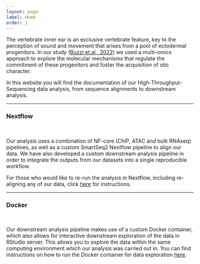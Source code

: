 ```yaml
---
layout: page
label: Home
order: 1
---
```


The vertebrate inner ear is an exclusive vertebrate feature, key to the perception of sound and movement that arises from a pool of ectodermal progenitors. In our study ([Buzzi et.al., 2022](https://doi.org/10.1073/pnas.2118938119)) we used a multi-omics approach to explore the molecular mechanisms that regulate the commitment of these progenitors and foster the acquisition of otic character.

In this website you will find the documentation of our High-Throughput-Sequencing data analysis, from sequence alignments to downstream analysis.

---

### Nextflow

</br>

Our analysis uses a combination of NF-core (ChIP, ATAC and bulk RNAseq) pipelines, as well as a custom SmartSeq2 Nextflow pipeline to align our data. We have also developed a custom downstream analysis pipeline in order to integrate the outputs from our datasets into a single reproducible workflow.

For those who would like to re-run the analysis in Nextflow, including re-aligning any of our data, click [here]({{site.baseurl}}/general/quick_start) for instructions.

---

### Docker

</br>

Our downstream analysis pipeline makes use of a custom Docker container, which also allows for interactive downstream exploration of the data in RStudio server. This allows you to explore the data within the same computing environment which our analysis was carried out in. You can find instructions on how to run the Docker container for data exploration [here]({{site.baseurl}}/downstream/downstream_intro#interactive).
